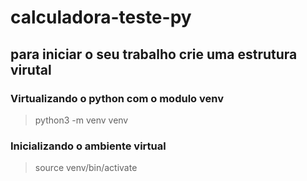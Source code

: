 # calculadora-teste-py
## para iniciar o seu trabalho crie uma estrutura virutal
### Virtualizando o python com o modulo venv
> python3 -m venv venv
### Inicializando o ambiente virtual
> source venv/bin/activate


